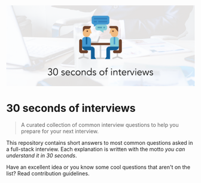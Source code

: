 ![30 seconds of interviews](/logo.png)

# 30 seconds of interviews

> A curated collection of common interview questions to help you prepare for your next interview.

This repository contains short answers to most common questions asked in a full-stack interview. Each explanation is written with the motto _you can understand it in 30 seconds_.

Have an excellent idea or you know some cool questions that aren't on the list? Read contribution guidelines.
